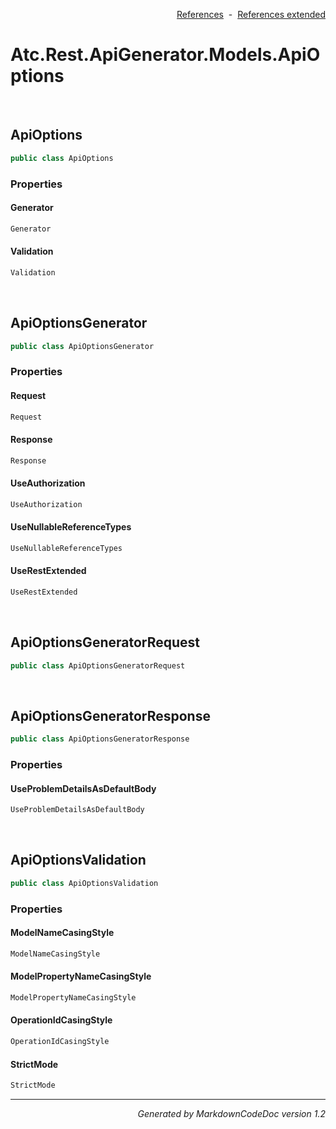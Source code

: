 <div style='text-align: right'>

[References](Index.md)&nbsp;&nbsp;-&nbsp;&nbsp;[References extended](IndexExtended.md)
</div>

# Atc.Rest.ApiGenerator.Models.ApiOptions

<br />


## ApiOptions

```csharp
public class ApiOptions
```

### Properties


#### Generator

```csharp
Generator
```
#### Validation

```csharp
Validation
```

<br />


## ApiOptionsGenerator

```csharp
public class ApiOptionsGenerator
```

### Properties


#### Request

```csharp
Request
```
#### Response

```csharp
Response
```
#### UseAuthorization

```csharp
UseAuthorization
```
#### UseNullableReferenceTypes

```csharp
UseNullableReferenceTypes
```
#### UseRestExtended

```csharp
UseRestExtended
```

<br />


## ApiOptionsGeneratorRequest

```csharp
public class ApiOptionsGeneratorRequest
```


<br />


## ApiOptionsGeneratorResponse

```csharp
public class ApiOptionsGeneratorResponse
```

### Properties


#### UseProblemDetailsAsDefaultBody

```csharp
UseProblemDetailsAsDefaultBody
```

<br />


## ApiOptionsValidation

```csharp
public class ApiOptionsValidation
```

### Properties


#### ModelNameCasingStyle

```csharp
ModelNameCasingStyle
```
#### ModelPropertyNameCasingStyle

```csharp
ModelPropertyNameCasingStyle
```
#### OperationIdCasingStyle

```csharp
OperationIdCasingStyle
```
#### StrictMode

```csharp
StrictMode
```
<hr /><div style='text-align: right'><i>Generated by MarkdownCodeDoc version 1.2</i></div>
